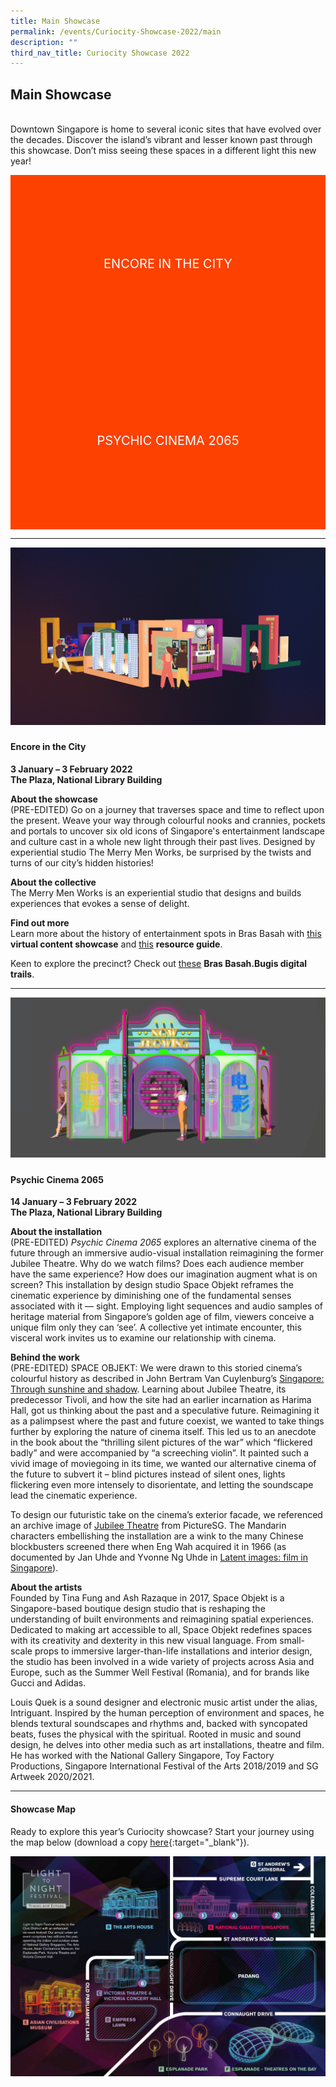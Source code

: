 ```yaml
---
title: Main Showcase
permalink: /events/Curiocity-Showcase-2022/main
description: ""
third_nav_title: Curiocity Showcase 2022
---
```

<style type="text/css">
	/* Click Box */
.clickbox { display: block; position: relative; width: 100%; padding-bottom: 56.25%; background-color: transparent; }
.clickbox span { padding: .5rem; }
.clickbox a { position: absolute; display: flex; width: 100%; height: 100%; align-items: center; justify-content: center; font-size: 1.25rem; text-align: center; text-decoration: none; text-transform: uppercase; }
.clickbox a:focus,
.clickbox a:hover { text-decoration: none; }

/* Orange */
.clickbox.is-orange { background-color: #FD4101; color: #FFFFFF; }
.clickbox.is-orange a { color: #FFFFFF; }
.clickbox.is-orange a:focus,
.clickbox.is-orange a:hover { background-color: #F3B69E; color: #000000; }	
</style>

## **Main Showcase**
<br>Downtown Singapore is home to several iconic sites that have evolved over the decades. Discover the island’s vibrant and lesser known past through this showcase. Don’t miss seeing these spaces in a different light this new year!

<div class="row is-multiline">
  <div class="col is-one-half">
    <div class="clickbox is-orange">
      <a href="#encoreinthecity">
        <span>Encore in the City</span>
      </a>
    </div>
  </div>
  <div class="col is-one-half">
    <div class="clickbox is-orange">
      <a href="#psychiccinema2065">
        <span>Psychic Cinema 2065</span>
      </a>
    </div>
  </div>
  </div>
	
___

![Alt text for image on Isomer site](/images/encoreinthecity.jpg)
<h5 class="margin--bottom--lg" id="encoreinthecity"></h5>

#### **Encore in the City**
**3 January – 3 February 2022**
<br>**The Plaza, National Library Building**

**About the showcase**
<br>(PRE-EDITED) Go on a journey that traverses space and time to reflect upon the present. Weave your way through colourful nooks and crannies, pockets and portals to uncover six old icons of Singapore's entertainment landscape and culture cast in a whole new light through their past lives. Designed by experiential studio The Merry Men Works, be surprised by the twists and turns of our city’s hidden histories! 

**About the collective**
<br>The Merry Men Works is an experiential studio that designs and builds experiences that evokes a sense of delight.

**Find out more**
<br>Learn more about the history of entertainment spots in Bras Basah with [this](https://staging-nlb-curiocity.netlify.app/events/bb-showcase/entertainment) **virtual content showcase** and [this](https://reference.nlb.gov.sg/guides/sci-tech/sustainability/sustainable-living) **resource guide**.

Keen to explore the precinct? Check out [these](https://www.nhb.gov.sg/brasbasahbugis/) **Bras Basah.Bugis digital trails**.

___

![Alt text for image on Isomer site](/images/psychiccinema2065.jpg)
<h5 class="margin--bottom--lg" id="psychiccinema2065"></h5>

#### **Psychic Cinema 2065**
**14 January – 3 February 2022**
<br>**The Plaza, National Library Building**

**About the installation**
<br>(PRE-EDITED) *Psychic Cinema 2065* explores an alternative cinema of the future through an immersive audio-visual installation reimagining the former Jubilee Theatre. Why do we watch films? Does each audience member have the same experience? How does our imagination augment what is on screen? This installation by design studio Space Objekt reframes the cinematic experience by diminishing one of the fundamental senses associated with it — sight. Employing light sequences and audio samples of heritage material from Singapore’s golden age of film, viewers conceive a unique film only they can ‘see’. A collective yet intimate encounter, this visceral work invites us to examine our relationship with cinema. 

**Behind the work**
<br>(PRE-EDITED) SPACE OBJEKT: We were drawn to this storied cinema’s colourful history as described in John Bertram Van Cuylenburg’s [Singapore: Through sunshine and shadow](https://eservice.nlb.gov.sg/item_holding.aspx?bid=4080104). Learning about Jubilee Theatre, its predecessor Tivoli, and how the site had an earlier incarnation as Harima Hall, got us thinking about the past and a speculative future. Reimagining it as a palimpsest where the past and future coexist, we wanted to take things further by exploring the nature of cinema itself. This led us to an anecdote in the book about the “thrilling silent pictures of the war” which “flickered badly” and were accompanied by “a screeching violin”. It painted such a vivid image of moviegoing in its time, we wanted our alternative cinema of the future to subvert it – blind pictures instead of silent ones, lights flickering even more intensely to disorientate, and letting the soundscape lead the cinematic experience.

To design our futuristic take on the cinema’s exterior facade, we referenced an archive image of [Jubilee Theatre](https://eresources.nlb.gov.sg/pictures/details/7c8de66e-a7ed-4463-b368-0017d7d7ba7a) from PictureSG. The Mandarin characters embellishing the installation are a wink to the many Chinese blockbusters screened there when Eng Wah acquired it in 1966 (as documented by Jan Uhde and Yvonne Ng Uhde in [Latent images: film in Singapore](https://eservice.nlb.gov.sg/item_holding.aspx?bid=13186916)).

**About the artists**
<br>Founded by Tina Fung and Ash Razaque in 2017, Space Objekt is a Singapore-based boutique design studio that is reshaping the understanding of built environments and reimagining spatial experiences. Dedicated to making art accessible to all, Space Objekt redefines spaces with its creativity and dexterity in this new visual language. From small-scale props to immersive larger-than-life installations and interior design, the studio has been involved in a wide variety of projects across Asia and Europe, such as the Summer Well Festival (Romania), and for brands like Gucci and Adidas. 

Louis Quek is a sound designer and electronic music artist under the alias, Intriguant. Inspired by the human perception of environment and spaces, he blends textural soundscapes and rhythms and, backed with syncopated beats, fuses the physical with the spiritual. Rooted in music and sound design, he delves into other media such as art installations, theatre and film. He has worked with the National Gallery Singapore, Toy Factory Productions, Singapore International Festival of the Arts 2018/2019 and SG Artweek 2020/2021.

___

#### **Showcase Map**

Ready to explore this year’s Curiocity showcase? Start your journey using the map below (download a copy [here](/files/sample-light-map.pdf){:target="_blank"}). 

![Alt text for image on Isomer site](/images/sample_light_map.jpg)